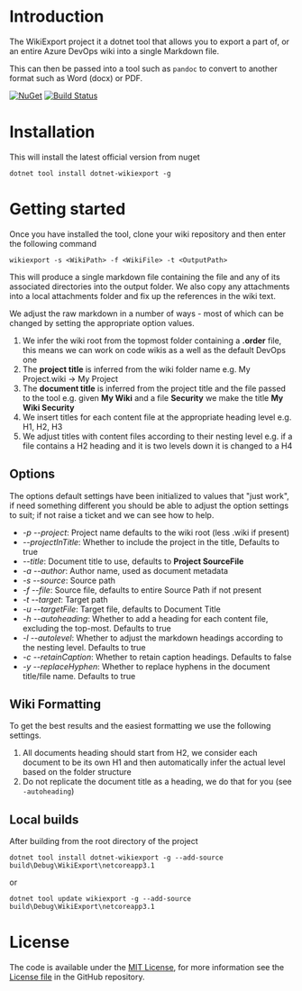 # Introduction

The WikiExport project it a dotnet tool that allows you to export a part of, or an entire Azure DevOps wiki into a single Markdown file.

This can then be passed into a tool such as `pandoc` to convert to another format such as Word (docx) or PDF.

[![NuGet](https://img.shields.io/nuget/v/dotnet-wikiexport.svg)](https://www.nuget.org/packages/dotnet-wikiexport/)
[![Build Status](https://dev.azure.com/paulhatcher/wikiexport/_apis/build/status/phatcher.wikiexport?repoName=phatcher%2Fwikiexport&branchName=main)](https://dev.azure.com/paulhatcher/wikiexport/_build/latest?definitionId=1&repoName=phatcher%2Fwikiexport&branchName=main)

# Installation

This will install the latest official version from nuget

`dotnet tool install dotnet-wikiexport -g`

# Getting started

Once you have installed the tool, clone your wiki repository and then enter the following command

`wikiexport -s <WikiPath> -f <WikiFile> -t <OutputPath>`

This will produce a single markdown file containing the file and any of its associated directories into the output folder. We also copy any attachments into a local attachments folder and fix up the references in the wiki text.

We adjust the raw markdown in a number of ways - most of which can be changed by setting the appropriate option values.

1. We infer the wiki root from the topmost folder containing a **.order** file, this means we can work on code wikis as a well as the default DevOps one
1. The **project title** is inferred from the wiki folder name e.g. My Project.wiki -> My Project
1. The **document title** is inferred from the project title and the file passed to the tool e.g. given **My Wiki** and a file **Security** we make the title **My Wiki Security**
1. We insert titles for each content file at the appropriate heading level e.g. H1, H2, H3
1. We adjust titles with content files according to their nesting level e.g. if a file contains a H2 heading and it is two levels down it is changed to a H4 

## Options

The options default settings have been initialized to values that "just work", if need something different you should be able to adjust the option settings to suit; if not raise a ticket and we can see how to help.

* *-p* *--project*: Project name defaults to the wiki root (less .wiki if present)
* *--projectInTitle*: Whether to include the project in the title, Defaults to true
* *--title*: Document title to use, defaults to **Project SourceFile**
* *-a* *--author*: Author name, used as document metadata
* *-s* *--source*: Source path
* *-f* *--file*: Source file, defaults to entire Source Path if not present
* *-t* *--target*: Target path
* *-u* *--targetFile*: Target file, defaults to Document Title
* *-h* *--autoheading*: Whether to add a heading for each content file, excluding the top-most. Defaults to true
* *-l* *--autolevel*: Whether to adjust the markdown headings according to the nesting level. Defaults to true
* *-c* *--retainCaption*: Whether to retain caption headings. Defaults to false
* *-y* *--replaceHyphen*: Whether to replace hyphens in the document title/file name. Defaults to true

## Wiki Formatting

To get the best results and the easiest formatting we use the following settings.

1. All documents heading should start from H2, we consider each document to be its own H1 and then automatically infer the actual level based on the folder structure 
1. Do not replicate the document title as a heading, we do that for you (see `-autoheading`) 


## Local builds

After building from the root directory of the project 

`dotnet tool install dotnet-wikiexport -g --add-source build\Debug\WikiExport\netcoreapp3.1`

or 

`dotnet tool update wikiexport -g --add-source build\Debug\WikiExport\netcoreapp3.1`


# License

The code is available under the [MIT License](http://en.wikipedia.org/wiki/MIT_License), for more information see the [License file][1] in the GitHub repository.

 [1]: https://github.com/phatcher/wikiexport/blob/main/License.md

